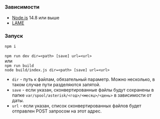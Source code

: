 ### Зависимости

* [Node.js](https://nodejs.org/) 14.8 или выше
* [LAME](https://lame.sourceforge.io)

### Запуск

`npm i`\
\
`npm run dev dir=<path> [save] url=<url>`\
или\
`npm run build`\
`node build/index.js dir=<path> [save] url=<url>`
* `dir` - путь к файлам, обязательный параметр. Можно несколько, в таком случае пути разделяются запятой.
* `save` - если указан, сконвертированные файлы будут сохранены в папке `var/spool/asterisk/<год>/<месяц>/<день>` в зависимости от даты.
* `url` - если указан, список сконвертированных файлов будет отправлен POST запросом на этот адрес.
